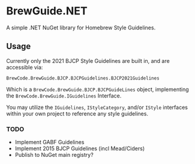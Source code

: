 # BrewGuide.NET
A simple .NET NuGet library for Homebrew Style Guidelines.

## Usage
Currently only the 2021 BJCP Style Guidelines are built in, and are accessible via:

```BrewCode.BrewGuide.BJCP.BJCPGuidelines.BJCP2021Guidelines```

Which is a `BrewCode.BrewGuide.BJCP.BJCPGuideLines` object, implementing the `BrewCode.BrewGuide.IGuidelines` Interface.

You may utilize the `IGuidelines`, `IStyleCategory`, and/or `IStyle` interfaces within your own project to reference any style guidelines. 

### TODO
* Implement GABF Guidelines
* Implement 2015 BJCP Guidelines (incl Mead/Ciders)
* Publish to NuGet main registry?